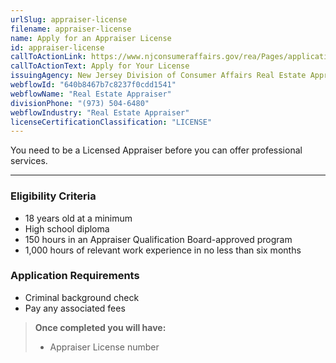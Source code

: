 ```yaml
---
urlSlug: appraiser-license
filename: appraiser-license
name: Apply for an Appraiser License
id: appraiser-license
callToActionLink: https://www.njconsumeraffairs.gov/rea/Pages/applications.aspx
callToActionText: Apply for Your License
issuingAgency: New Jersey Division of Consumer Affairs Real Estate Appraiser Board
webflowId: "640b8467b7c8237f0cdd1541"
webflowName: "Real Estate Appraiser"
divisionPhone: "(973) 504-6480"
webflowIndustry: "Real Estate Appraiser"
licenseCertificationClassification: "LICENSE"
---
```


You need to be a Licensed Appraiser before you can offer professional services.

---

### Eligibility Criteria

- 18 years old at a minimum
- High school diploma
- 150 hours in an Appraiser Qualification Board-approved program
- 1,000 hours of relevant work experience in no less than six months

### Application Requirements

- Criminal background check
- Pay any associated fees

> **Once completed you will have:**
>
> - Appraiser License number
